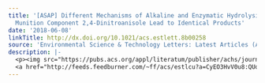 ```yaml
---
title: '[ASAP] Different Mechanisms of Alkaline and Enzymatic Hydrolysis of the Insensitive
  Munition Component 2,4-Dinitroanisole Lead to Identical Products'
date: '2018-06-08'
linkTitle: http://dx.doi.org/10.1021/acs.estlett.8b00258
source: 'Environmental Science & Technology Letters: Latest Articles (ACS Publications)'
description: |-
  <p><img src="https://pubs.acs.org/appl/literatum/publisher/achs/journals/content/estlcu/0/estlcu.ahead-of-print/acs.estlett.8b00258/20180608/images/medium/ez-2018-00258m_0004.gif" alt="TOC Graphic"/></p><div><cite>Environmental Science & Technology Letters</cite></div><div>DOI: 10.1021/acs.estlett.8b00258</div><div class="feedflare">
  <a href="http://feeds.feedburner.com/~ff/acs/estlcu?a=CyEO3HvV0u8:QUqwtp6cnLc:yIl2AUoC8zA"><img src="http://feeds.feedburner.com/~ff/acs/estlcu?d=yIl2AUoC8zA" borde
---
```

